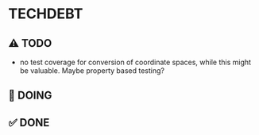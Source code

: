 # TECHDEBT

## ⚠️ TODO
- no test coverage for conversion of coordinate spaces, while this might be valuable. Maybe property based testing?

## 🚧 DOING

## ✅ DONE
